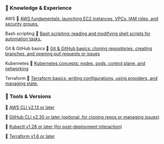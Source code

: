 ### 📖 Knowledge & Experience

AWS
🔗 [AWS fundamentals: launching EC2 instances, VPCs, IAM roles, and security groups.](https://aws.amazon.com/training/learn-about/cloud-practitioner)


Bash scripting
🔗 [Bash scripting: reading and modifying shell scripts for automation tasks.](https://tldp.org/LDP/Bash-Beginners-Guide/html/?spm=a2ty_o01.29997173.0.0.3cc2c92115XL0c)


Git & GitHub basics
🔗 [Git & GitHub basics: cloning repositories, creating branches, and opening pull requests or issues](https://skills.github.com/?spm=a2ty_o01.29997173.0.0.3cc2c92115XL0c)


Kubernetes
🔗 [Kubernetes concepts: nodes, pods, control plane, and networking](https://kubernetes.io/docs/tutorials/kubernetes-basics)


Terraform
🔗 [Terraform basics: writing configurations, using providers, and managing state.](https://developer.hashicorp.com/terraform/tutorials)


### 📖 Tools & Versions

🔗 [AWS CLI v2.13 or later](https://docs.aws.amazon.com/cli/latest/userguide/cli-chap-configure.html)


🔗 [GitHub CLI v2.30 or later (optional, for cloning repos or managing issues)](https://cli.github.com)


🔗 [Kubectl v1.28 or later (for post-deployment interaction)](https://kubernetes.io/docs/tasks/tools)


🔗 [Terraform v1.6 or later](https://developer.hashicorp.com/terraform/tutorials/aws-get-started/install-cli)


